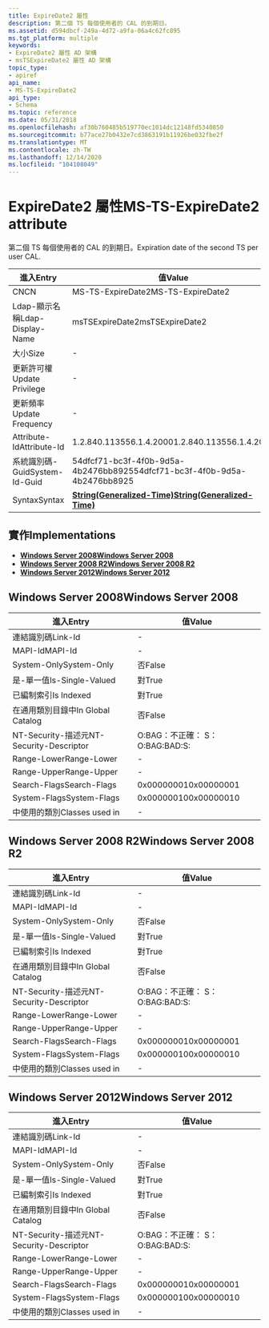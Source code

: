 ```yaml
---
title: ExpireDate2 屬性
description: 第二個 TS 每個使用者的 CAL 的到期日。
ms.assetid: d594dbcf-249a-4d72-a9fa-06a4c62fc895
ms.tgt_platform: multiple
keywords:
- ExpireDate2 屬性 AD 架構
- msTSExpireDate2 屬性 AD 架構
topic_type:
- apiref
api_name:
- MS-TS-ExpireDate2
api_type:
- Schema
ms.topic: reference
ms.date: 05/31/2018
ms.openlocfilehash: af30b760485b519770ec1014dc12148fd5340850
ms.sourcegitcommit: b77ace27b0432e7cd3863191b11926be032fbe2f
ms.translationtype: MT
ms.contentlocale: zh-TW
ms.lasthandoff: 12/14/2020
ms.locfileid: "104108049"
---
```

# <a name="ms-ts-expiredate2-attribute"></a><span data-ttu-id="e72b1-105">ExpireDate2 屬性</span><span class="sxs-lookup"><span data-stu-id="e72b1-105">MS-TS-ExpireDate2 attribute</span></span>

<span data-ttu-id="e72b1-106">第二個 TS 每個使用者的 CAL 的到期日。</span><span class="sxs-lookup"><span data-stu-id="e72b1-106">Expiration date of the second TS per user CAL.</span></span>



| <span data-ttu-id="e72b1-107">進入</span><span class="sxs-lookup"><span data-stu-id="e72b1-107">Entry</span></span> | <span data-ttu-id="e72b1-108">值</span><span class="sxs-lookup"><span data-stu-id="e72b1-108">Value</span></span> |
|-------------------|---------------------------------------------------------------|
| <span data-ttu-id="e72b1-109">CN</span><span class="sxs-lookup"><span data-stu-id="e72b1-109">CN</span></span>                | <span data-ttu-id="e72b1-110">MS-TS-ExpireDate2</span><span class="sxs-lookup"><span data-stu-id="e72b1-110">MS-TS-ExpireDate2</span></span>                                             |
| <span data-ttu-id="e72b1-111">Ldap-顯示名稱</span><span class="sxs-lookup"><span data-stu-id="e72b1-111">Ldap-Display-Name</span></span> | <span data-ttu-id="e72b1-112">msTSExpireDate2</span><span class="sxs-lookup"><span data-stu-id="e72b1-112">msTSExpireDate2</span></span>                                               |
| <span data-ttu-id="e72b1-113">大小</span><span class="sxs-lookup"><span data-stu-id="e72b1-113">Size</span></span>              | \-                                                            |
| <span data-ttu-id="e72b1-114">更新許可權</span><span class="sxs-lookup"><span data-stu-id="e72b1-114">Update Privilege</span></span>  | \-                                                            |
| <span data-ttu-id="e72b1-115">更新頻率</span><span class="sxs-lookup"><span data-stu-id="e72b1-115">Update Frequency</span></span>  | \-                                                            |
| <span data-ttu-id="e72b1-116">Attribute-Id</span><span class="sxs-lookup"><span data-stu-id="e72b1-116">Attribute-Id</span></span>      | <span data-ttu-id="e72b1-117">1.2.840.113556.1.4.2000</span><span class="sxs-lookup"><span data-stu-id="e72b1-117">1.2.840.113556.1.4.2000</span></span>                                       |
| <span data-ttu-id="e72b1-118">系統識別碼-Guid</span><span class="sxs-lookup"><span data-stu-id="e72b1-118">System-Id-Guid</span></span>    | <span data-ttu-id="e72b1-119">54dfcf71-bc3f-4f0b-9d5a-4b2476bb8925</span><span class="sxs-lookup"><span data-stu-id="e72b1-119">54dfcf71-bc3f-4f0b-9d5a-4b2476bb8925</span></span>                          |
| <span data-ttu-id="e72b1-120">Syntax</span><span class="sxs-lookup"><span data-stu-id="e72b1-120">Syntax</span></span>            | [<span data-ttu-id="e72b1-121">**String(Generalized-Time)**</span><span class="sxs-lookup"><span data-stu-id="e72b1-121">**String(Generalized-Time)**</span></span>](s-string-generalized-time.md) |



## <a name="implementations"></a><span data-ttu-id="e72b1-122">實作</span><span class="sxs-lookup"><span data-stu-id="e72b1-122">Implementations</span></span>

-   [<span data-ttu-id="e72b1-123">**Windows Server 2008**</span><span class="sxs-lookup"><span data-stu-id="e72b1-123">**Windows Server 2008**</span></span>](#windows-server-2008)
-   [<span data-ttu-id="e72b1-124">**Windows Server 2008 R2**</span><span class="sxs-lookup"><span data-stu-id="e72b1-124">**Windows Server 2008 R2**</span></span>](#windows-server-2008-r2)
-   [<span data-ttu-id="e72b1-125">**Windows Server 2012**</span><span class="sxs-lookup"><span data-stu-id="e72b1-125">**Windows Server 2012**</span></span>](#windows-server-2012)

## <a name="windows-server-2008"></a><span data-ttu-id="e72b1-126">Windows Server 2008</span><span class="sxs-lookup"><span data-stu-id="e72b1-126">Windows Server 2008</span></span>



| <span data-ttu-id="e72b1-127">進入</span><span class="sxs-lookup"><span data-stu-id="e72b1-127">Entry</span></span> | <span data-ttu-id="e72b1-128">值</span><span class="sxs-lookup"><span data-stu-id="e72b1-128">Value</span></span> |
|------------------------|--------------|
| <span data-ttu-id="e72b1-129">連結識別碼</span><span class="sxs-lookup"><span data-stu-id="e72b1-129">Link-Id</span></span>                | \-           |
| <span data-ttu-id="e72b1-130">MAPI-Id</span><span class="sxs-lookup"><span data-stu-id="e72b1-130">MAPI-Id</span></span>                | \-           |
| <span data-ttu-id="e72b1-131">System-Only</span><span class="sxs-lookup"><span data-stu-id="e72b1-131">System-Only</span></span>            | <span data-ttu-id="e72b1-132">否</span><span class="sxs-lookup"><span data-stu-id="e72b1-132">False</span></span>        |
| <span data-ttu-id="e72b1-133">是-單一值</span><span class="sxs-lookup"><span data-stu-id="e72b1-133">Is-Single-Valued</span></span>       | <span data-ttu-id="e72b1-134">對</span><span class="sxs-lookup"><span data-stu-id="e72b1-134">True</span></span>         |
| <span data-ttu-id="e72b1-135">已編制索引</span><span class="sxs-lookup"><span data-stu-id="e72b1-135">Is Indexed</span></span>             | <span data-ttu-id="e72b1-136">對</span><span class="sxs-lookup"><span data-stu-id="e72b1-136">True</span></span>         |
| <span data-ttu-id="e72b1-137">在通用類別目錄中</span><span class="sxs-lookup"><span data-stu-id="e72b1-137">In Global Catalog</span></span>      | <span data-ttu-id="e72b1-138">否</span><span class="sxs-lookup"><span data-stu-id="e72b1-138">False</span></span>        |
| <span data-ttu-id="e72b1-139">NT-Security-描述元</span><span class="sxs-lookup"><span data-stu-id="e72b1-139">NT-Security-Descriptor</span></span> | <span data-ttu-id="e72b1-140">O:BAG：不正確： S：</span><span class="sxs-lookup"><span data-stu-id="e72b1-140">O:BAG:BAD:S:</span></span> |
| <span data-ttu-id="e72b1-141">Range-Lower</span><span class="sxs-lookup"><span data-stu-id="e72b1-141">Range-Lower</span></span>            | \-           |
| <span data-ttu-id="e72b1-142">Range-Upper</span><span class="sxs-lookup"><span data-stu-id="e72b1-142">Range-Upper</span></span>            | \-           |
| <span data-ttu-id="e72b1-143">Search-Flags</span><span class="sxs-lookup"><span data-stu-id="e72b1-143">Search-Flags</span></span>           | <span data-ttu-id="e72b1-144">0x00000001</span><span class="sxs-lookup"><span data-stu-id="e72b1-144">0x00000001</span></span>   |
| <span data-ttu-id="e72b1-145">System-Flags</span><span class="sxs-lookup"><span data-stu-id="e72b1-145">System-Flags</span></span>           | <span data-ttu-id="e72b1-146">0x00000010</span><span class="sxs-lookup"><span data-stu-id="e72b1-146">0x00000010</span></span>   |
| <span data-ttu-id="e72b1-147">中使用的類別</span><span class="sxs-lookup"><span data-stu-id="e72b1-147">Classes used in</span></span>        | \-           |



## <a name="windows-server-2008-r2"></a><span data-ttu-id="e72b1-148">Windows Server 2008 R2</span><span class="sxs-lookup"><span data-stu-id="e72b1-148">Windows Server 2008 R2</span></span>



| <span data-ttu-id="e72b1-149">進入</span><span class="sxs-lookup"><span data-stu-id="e72b1-149">Entry</span></span> | <span data-ttu-id="e72b1-150">值</span><span class="sxs-lookup"><span data-stu-id="e72b1-150">Value</span></span> |
|------------------------|--------------|
| <span data-ttu-id="e72b1-151">連結識別碼</span><span class="sxs-lookup"><span data-stu-id="e72b1-151">Link-Id</span></span>                | \-           |
| <span data-ttu-id="e72b1-152">MAPI-Id</span><span class="sxs-lookup"><span data-stu-id="e72b1-152">MAPI-Id</span></span>                | \-           |
| <span data-ttu-id="e72b1-153">System-Only</span><span class="sxs-lookup"><span data-stu-id="e72b1-153">System-Only</span></span>            | <span data-ttu-id="e72b1-154">否</span><span class="sxs-lookup"><span data-stu-id="e72b1-154">False</span></span>        |
| <span data-ttu-id="e72b1-155">是-單一值</span><span class="sxs-lookup"><span data-stu-id="e72b1-155">Is-Single-Valued</span></span>       | <span data-ttu-id="e72b1-156">對</span><span class="sxs-lookup"><span data-stu-id="e72b1-156">True</span></span>         |
| <span data-ttu-id="e72b1-157">已編制索引</span><span class="sxs-lookup"><span data-stu-id="e72b1-157">Is Indexed</span></span>             | <span data-ttu-id="e72b1-158">對</span><span class="sxs-lookup"><span data-stu-id="e72b1-158">True</span></span>         |
| <span data-ttu-id="e72b1-159">在通用類別目錄中</span><span class="sxs-lookup"><span data-stu-id="e72b1-159">In Global Catalog</span></span>      | <span data-ttu-id="e72b1-160">否</span><span class="sxs-lookup"><span data-stu-id="e72b1-160">False</span></span>        |
| <span data-ttu-id="e72b1-161">NT-Security-描述元</span><span class="sxs-lookup"><span data-stu-id="e72b1-161">NT-Security-Descriptor</span></span> | <span data-ttu-id="e72b1-162">O:BAG：不正確： S：</span><span class="sxs-lookup"><span data-stu-id="e72b1-162">O:BAG:BAD:S:</span></span> |
| <span data-ttu-id="e72b1-163">Range-Lower</span><span class="sxs-lookup"><span data-stu-id="e72b1-163">Range-Lower</span></span>            | \-           |
| <span data-ttu-id="e72b1-164">Range-Upper</span><span class="sxs-lookup"><span data-stu-id="e72b1-164">Range-Upper</span></span>            | \-           |
| <span data-ttu-id="e72b1-165">Search-Flags</span><span class="sxs-lookup"><span data-stu-id="e72b1-165">Search-Flags</span></span>           | <span data-ttu-id="e72b1-166">0x00000001</span><span class="sxs-lookup"><span data-stu-id="e72b1-166">0x00000001</span></span>   |
| <span data-ttu-id="e72b1-167">System-Flags</span><span class="sxs-lookup"><span data-stu-id="e72b1-167">System-Flags</span></span>           | <span data-ttu-id="e72b1-168">0x00000010</span><span class="sxs-lookup"><span data-stu-id="e72b1-168">0x00000010</span></span>   |
| <span data-ttu-id="e72b1-169">中使用的類別</span><span class="sxs-lookup"><span data-stu-id="e72b1-169">Classes used in</span></span>        | \-           |



## <a name="windows-server-2012"></a><span data-ttu-id="e72b1-170">Windows Server 2012</span><span class="sxs-lookup"><span data-stu-id="e72b1-170">Windows Server 2012</span></span>



| <span data-ttu-id="e72b1-171">進入</span><span class="sxs-lookup"><span data-stu-id="e72b1-171">Entry</span></span> | <span data-ttu-id="e72b1-172">值</span><span class="sxs-lookup"><span data-stu-id="e72b1-172">Value</span></span> |
|------------------------|--------------|
| <span data-ttu-id="e72b1-173">連結識別碼</span><span class="sxs-lookup"><span data-stu-id="e72b1-173">Link-Id</span></span>                | \-           |
| <span data-ttu-id="e72b1-174">MAPI-Id</span><span class="sxs-lookup"><span data-stu-id="e72b1-174">MAPI-Id</span></span>                | \-           |
| <span data-ttu-id="e72b1-175">System-Only</span><span class="sxs-lookup"><span data-stu-id="e72b1-175">System-Only</span></span>            | <span data-ttu-id="e72b1-176">否</span><span class="sxs-lookup"><span data-stu-id="e72b1-176">False</span></span>        |
| <span data-ttu-id="e72b1-177">是-單一值</span><span class="sxs-lookup"><span data-stu-id="e72b1-177">Is-Single-Valued</span></span>       | <span data-ttu-id="e72b1-178">對</span><span class="sxs-lookup"><span data-stu-id="e72b1-178">True</span></span>         |
| <span data-ttu-id="e72b1-179">已編制索引</span><span class="sxs-lookup"><span data-stu-id="e72b1-179">Is Indexed</span></span>             | <span data-ttu-id="e72b1-180">對</span><span class="sxs-lookup"><span data-stu-id="e72b1-180">True</span></span>         |
| <span data-ttu-id="e72b1-181">在通用類別目錄中</span><span class="sxs-lookup"><span data-stu-id="e72b1-181">In Global Catalog</span></span>      | <span data-ttu-id="e72b1-182">否</span><span class="sxs-lookup"><span data-stu-id="e72b1-182">False</span></span>        |
| <span data-ttu-id="e72b1-183">NT-Security-描述元</span><span class="sxs-lookup"><span data-stu-id="e72b1-183">NT-Security-Descriptor</span></span> | <span data-ttu-id="e72b1-184">O:BAG：不正確： S：</span><span class="sxs-lookup"><span data-stu-id="e72b1-184">O:BAG:BAD:S:</span></span> |
| <span data-ttu-id="e72b1-185">Range-Lower</span><span class="sxs-lookup"><span data-stu-id="e72b1-185">Range-Lower</span></span>            | \-           |
| <span data-ttu-id="e72b1-186">Range-Upper</span><span class="sxs-lookup"><span data-stu-id="e72b1-186">Range-Upper</span></span>            | \-           |
| <span data-ttu-id="e72b1-187">Search-Flags</span><span class="sxs-lookup"><span data-stu-id="e72b1-187">Search-Flags</span></span>           | <span data-ttu-id="e72b1-188">0x00000001</span><span class="sxs-lookup"><span data-stu-id="e72b1-188">0x00000001</span></span>   |
| <span data-ttu-id="e72b1-189">System-Flags</span><span class="sxs-lookup"><span data-stu-id="e72b1-189">System-Flags</span></span>           | <span data-ttu-id="e72b1-190">0x00000010</span><span class="sxs-lookup"><span data-stu-id="e72b1-190">0x00000010</span></span>   |
| <span data-ttu-id="e72b1-191">中使用的類別</span><span class="sxs-lookup"><span data-stu-id="e72b1-191">Classes used in</span></span>        | \-           |



 

 




